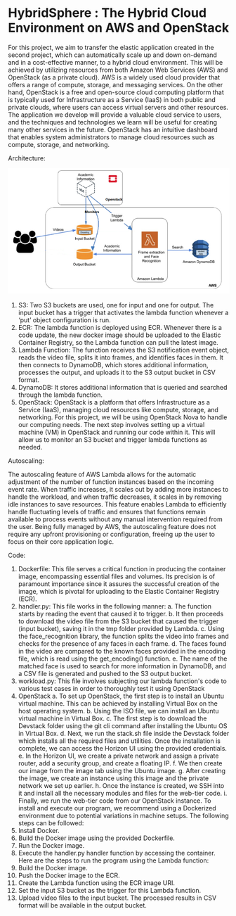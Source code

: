 # HybridSphere : The Hybrid Cloud Environment on AWS and OpenStack

For this project, we aim to transfer the elastic application created in the second project,
which can automatically scale up and down on-demand and in a cost-effective manner, to a
hybrid cloud environment. This will be achieved by utilizing resources from both Amazon Web
Services (AWS) and OpenStack (as a private cloud). AWS is a widely used cloud provider that
offers a range of compute, storage, and messaging services. On the other hand, OpenStack is a
free and open-source cloud computing platform that is typically used for Infrastructure as a
Service (IaaS) in both public and private clouds, where users can access virtual servers and
other resources. The application we develop will provide a valuable cloud service to users, and
the techniques and technologies we learn will be useful for creating many other services in the
future. OpenStack has an intuitive dashboard that enables system administrators to manage
cloud resources such as compute, storage, and networking.

Architecture:

![Screenshot](architecture.png)

1. S3: Two S3 buckets are used, one for input and one for output. The input bucket has a
trigger that activates the lambda function whenever a ‘put’ object configuration is run.
2. ECR: The lambda function is deployed using ECR. Whenever there is a code update,
the new docker image should be uploaded to the Elastic Container Registry, so the
Lambda function can pull the latest image.
3. Lambda Function: The function receives the S3 notification event object, reads the
video file, splits it into frames, and identifies faces in them. It then connects to
DynamoDB, which stores additional information, processes the output, and uploads it to
the S3 output bucket in CSV format.
4. DynamoDB: It stores additional information that is queried and searched through the
lambda function.
5. OpenStack: OpenStack is a platform that offers Infrastructure as a Service (IaaS),
managing cloud resources like compute, storage, and networking. For this project, we
will be using OpenStack Nova to handle our computing needs. The next step involves
setting up a virtual machine (VM) in OpenStack and running our code within it. This will
allow us to monitor an S3 bucket and trigger lambda functions as needed.

Autoscaling:

The autoscaling feature of AWS Lambda allows for the automatic adjustment of the number of
function instances based on the incoming event rate. When traffic increases, it scales out by
adding more instances to handle the workload, and when traffic decreases, it scales in by
removing idle instances to save resources. This feature enables Lambda to efficiently handle
fluctuating levels of traffic and ensures that functions remain available to process events without
any manual intervention required from the user. Being fully managed by AWS, the autoscaling
feature does not require any upfront provisioning or configuration, freeing up the user to focus
on their core application logic.

Code:

1. Dockerfile: This file serves a critical function in producing the container image,
encompassing essential files and volumes. Its precision is of paramount importance
since it assures the successful creation of the image, which is pivotal for uploading to the
Elastic Container Registry (ECR).
2. handler.py: This file works in the following manner:
a. The function starts by reading the event that caused it to trigger.
b. It then proceeds to download the video file from the S3 bucket that caused the
trigger (input bucket), saving it in the tmp folder provided by Lambda.
c. Using the face_recognition library, the function splits the video into frames and
checks for the presence of any faces in each frame.
d. The faces found in the video are compared to the known faces provided in the
encoding file, which is read using the get_encoding() function.
e. The name of the matched face is used to search for more information in
DynamoDB, and a CSV file is generated and pushed to the S3 output bucket.
3. workload.py: This file involves subjecting our lambda function's code to various test
cases in order to thoroughly test it using OpenStack
4. OpenStack
a. To set up OpenStack, the first step is to install an Ubuntu virtual machine. This can be
achieved by installing Virtual Box on the host operating system.
b. Using the ISO file, we can install an Ubuntu virtual machine in Virtual Box.
c. The first step is to download the Devstack folder using the git cli command after installing
the Ubuntu OS in Virtual Box.
d. Next, we run the stack.sh file inside the Devstack folder which installs all the required
files and utilities. Once the installation is complete, we can access the Horizon UI using
the provided credentials.
e. In the Horizon UI, we create a private network and assign a private router, add a security
group, and create a floating IP.
f. We then create our image from the image tab using the Ubuntu image.
g. After creating the image, we create an instance using this image and the private network
we set up earlier.
h. Once the instance is created, we SSH into it and install all the necessary modules and
files for the web-tier code.
i. Finally, we run the web-tier code from our OpenStack instance.
To install and execute our program, we recommend using a Dockerized environment due to
potential variations in machine setups. The following steps can be followed:
1. Install Docker.
2. Build the Docker image using the provided Dockerfile.
3. Run the Docker image.
4. Execute the handler.py handler function by accessing the container.
Here are the steps to run the program using the Lambda function:
1. Build the Docker image.
2. Push the Docker image to the ECR.
3. Create the Lambda function using the ECR image URI.
4. Set the input S3 bucket as the trigger for this Lambda function.
5. Upload video files to the input bucket. The processed results in CSV format will be
available in the output bucket.
